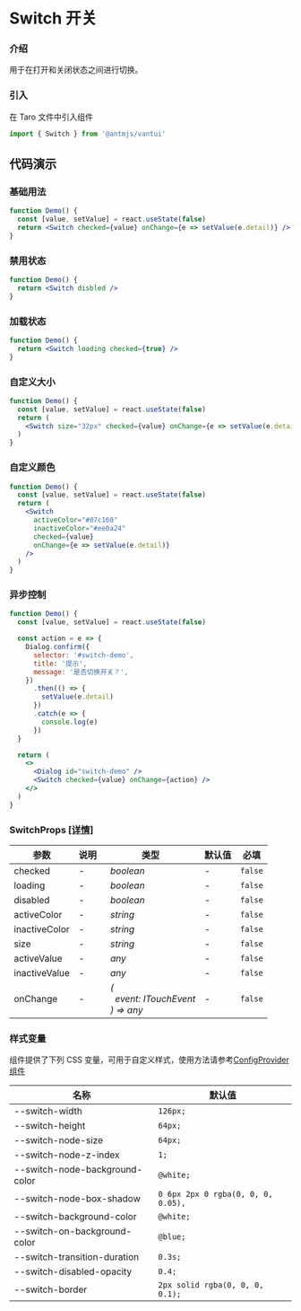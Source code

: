 # Switch 开关

### 介绍

用于在打开和关闭状态之间进行切换。

### 引入

在 Taro 文件中引入组件

```js
import { Switch } from '@antmjs/vantui'
```

## 代码演示

### 基础用法

```jsx
function Demo() {
  const [value, setValue] = react.useState(false)
  return <Switch checked={value} onChange={e => setValue(e.detail)} />
}
```

### 禁用状态

```jsx
function Demo() {
  return <Switch disbled />
}
```

### 加载状态

```jsx
function Demo() {
  return <Switch loading checked={true} />
}
```

### 自定义大小

```jsx
function Demo() {
  const [value, setValue] = react.useState(false)
  return (
    <Switch size="32px" checked={value} onChange={e => setValue(e.detail)} />
  )
}
```

### 自定义颜色

```jsx
function Demo() {
  const [value, setValue] = react.useState(false)
  return (
    <Switch
      activeColor="#07c160"
      inactiveColor="#ee0a24"
      checked={value}
      onChange={e => setValue(e.detail)}
    />
  )
}
```

### 异步控制

```jsx
function Demo() {
  const [value, setValue] = react.useState(false)

  const action = e => {
    Dialog.confirm({
      selector: '#switch-demo',
      title: '提示',
      message: '是否切换开关？',
    })
      .then(() => {
        setValue(e.detail)
      })
      .catch(e => {
        console.log(e)
      })
  }

  return (
    <>
      <Dialog id="switch-demo" />
      <Switch checked={value} onChange={action} />
    </>
  )
}
```

### SwitchProps [[详情]](https://github.com/AntmJS/vantui/tree/main/packages/vantui/types/switch.d.ts)

| 参数          | 说明 | 类型                                                                                                        | 默认值 | 必填    |
| ------------- | ---- | ----------------------------------------------------------------------------------------------------------- | ------ | ------- |
| checked       | -    | _&nbsp;&nbsp;boolean<br/>_                                                                                  | -      | `false` |
| loading       | -    | _&nbsp;&nbsp;boolean<br/>_                                                                                  | -      | `false` |
| disabled      | -    | _&nbsp;&nbsp;boolean<br/>_                                                                                  | -      | `false` |
| activeColor   | -    | _&nbsp;&nbsp;string<br/>_                                                                                   | -      | `false` |
| inactiveColor | -    | _&nbsp;&nbsp;string<br/>_                                                                                   | -      | `false` |
| size          | -    | _&nbsp;&nbsp;string<br/>_                                                                                   | -      | `false` |
| activeValue   | -    | _&nbsp;&nbsp;any<br/>_                                                                                      | -      | `false` |
| inactiveValue | -    | _&nbsp;&nbsp;any<br/>_                                                                                      | -      | `false` |
| onChange      | -    | _&nbsp;&nbsp;(<br/>&nbsp;&nbsp;&nbsp;&nbsp;event:&nbsp;ITouchEvent<br/>&nbsp;&nbsp;)&nbsp;=>&nbsp;any<br/>_ | -      | `false` |

### 样式变量

组件提供了下列 CSS 变量，可用于自定义样式，使用方法请参考[ConfigProvider 组件](https://antmjs.github.io/vantui/#/config-provider)

| 名称                           | 默认值                             |
| ------------------------------ | ---------------------------------- |
| --switch-width                 | `126px;`                           |
| --switch-height                | `64px;`                            |
| --switch-node-size             | `64px;`                            |
| --switch-node-z-index          | `1;`                               |
| --switch-node-background-color | `@white;`                          |
| --switch-node-box-shadow       | `0 6px 2px 0 rgba(0, 0, 0, 0.05),` |
| --switch-background-color      | `@white;`                          |
| --switch-on-background-color   | `@blue;`                           |
| --switch-transition-duration   | `0.3s;`                            |
| --switch-disabled-opacity      | `0.4;`                             |
| --switch-border                | `2px solid rgba(0, 0, 0, 0.1);`    |
